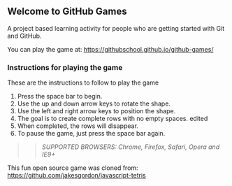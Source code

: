 ## Welcome to GitHub Games

A project based learning activity for people who are getting started with Git and GitHub.

You can play the game at: https://githubschool.github.io/github-games/

### Instructions for playing the game
These are the instructions to follow to play the game

1. Press the space bar to begin.  
2. Use the up and down arrow keys to rotate the shape.
3. Use the left and right arrow keys to position the shape.
4. The goal is to create complete rows with no empty spaces.  edited 
5. When completed, the rows will disappear.
6. To pause the game, just press the space bar again.

>> _*SUPPORTED BROWSERS*: Chrome, Firefox, Safari, Opera and IE9+_

This fun open source game was cloned from: https://github.com/jakesgordon/javascript-tetris
